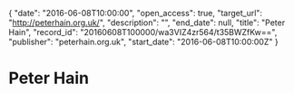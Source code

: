 {
  "date": "2016-06-08T10:00:00", 
  "open_access": true, 
  "target_url": "http://peterhain.org.uk/", 
  "description": "", 
  "end_date": null, 
  "title": "Peter Hain", 
  "record_id": "20160608T100000/wa3VIZ4zr564/t35BWZfKw==", 
  "publisher": "peterhain.org.uk", 
  "start_date": "2016-06-08T10:00:00Z"
}

# Peter Hain

